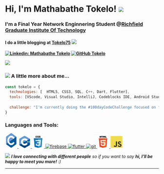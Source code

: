 <h1> Hi, I'm Mathabathe Tokelo! <img src="https://media.giphy.com/media/ZVik7pBtu9dNS/giphy.gif" width="110"> </h1>
<h3>I'm a Final Year Network Enginnering Student @<a href="http://www.richfield.ac.za/">Richfield Graduate Institute Of Technology</a> </h3>
<h4> I do a little blogging at <a href="https://hashnode.com/@Tokelo75">Tokelo75</a> <img src="https://media.giphy.com/media/WUlplcMpOCEmTGBtBW/giphy.gif" width="70"> 
</em><h4>


[![Linkedin: Mathabathe Tokelo](https://img.shields.io/badge/-MathabatheTokelo-blue?style=flatsquare&logo=Linkedin&logoColor=white&link=https://za.linkedin.com/in/tokelo-mathabathe-a1a0381ba)](https://za.linkedin.com/in/tokelo-mathabathe-a1a0381ba)
[![GitHub Tokelo](https://img.shields.io/github/followers/MathabatheTokelo?label=follow&style=social)](https://github.com/MathabatheTokelo/)


<img src="https://miro.medium.com/max/680/1*IRGHmiGsa16stedQvIaZfw.gif" width="800"> 

### <img src="https://media.giphy.com/media/VgCDAzcKvsR6OM0uWg/giphy.gif" width="70"> A little more about me...  

```javascript
const tokelo = {
  technologies: [  HTML5, CSS3, SQL, C++, Dart, Flutter],
  tools: [VScode, Visual Studio, IntelliJ, Codeblocks IDE, Android Studio],
                        
  challenge: "I'm currently doing the #100dayCodeChallenge focused on flutter and firebase"
}
```
<h3 align="left">Languages and Tools:</h3>
<p align="left"> <a href="https://www.cprogramming.com/" target="_blank" rel="noreferrer"> <img src="https://raw.githubusercontent.com/devicons/devicon/master/icons/c/c-original.svg" alt="c" width="40" height="50"/> </a> <a href="https://www.w3schools.com/cpp/" target="_blank" rel="noreferrer"> <img src="https://raw.githubusercontent.com/devicons/devicon/master/icons/cplusplus/cplusplus-original.svg" alt="cplusplus" width="40" height="40"/> </a> <a href="https://www.w3schools.com/css/" target="_blank" rel="noreferrer"> <img src="https://raw.githubusercontent.com/devicons/devicon/master/icons/css3/css3-original-wordmark.svg" alt="css3" width="40" height="40"/> </a> <a href="https://firebase.google.com/" target="_blank" rel="noreferrer"> <img src="https://www.vectorlogo.zone/logos/firebase/firebase-icon.svg" alt="firebase" width="40" height="40"/> </a> <a href="https://flutter.dev" target="_blank" rel="noreferrer"> <img src="https://www.vectorlogo.zone/logos/flutterio/flutterio-icon.svg" alt="flutter" width="40" height="40"/> </a> <a href="https://git-scm.com/" target="_blank" rel="noreferrer"> <img src="https://www.vectorlogo.zone/logos/git-scm/git-scm-icon.svg" alt="git" width="40" height="40"/> </a> <a href="https://www.w3.org/html/" target="_blank" rel="noreferrer"> <img src="https://raw.githubusercontent.com/devicons/devicon/master/icons/html5/html5-original-wordmark.svg" alt="html5" width="40" height="40"/> </a> <a href="https://developer.mozilla.org/en-US/docs/Web/JavaScript" target="_blank" rel="noreferrer"> <img src="https://raw.githubusercontent.com/devicons/devicon/master/icons/javascript/javascript-original.svg" alt="javascript" width="40" height="40"/> </a> </p>

<img src="https://media.giphy.com/media/LnQjpWaON8nhr21vNW/giphy.gif" width="160"> <em><b>I love connecting with different people</b> so if you want to say <b>hi, I'll be happy to meet you more!</b> :)</em>

---

<!---
finish it off
MathabatheTokelo/MathabatheTokelo is a ✨ special ✨ repository because its `README.md` (this file) appears on your GitHub profile.
You can click the Preview link to take a look at your changes.
--->
